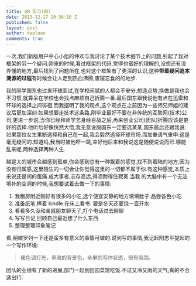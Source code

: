 ```yaml
---
title: GM 实习(四)
date: 2013-12-17 20:36:16 Z
published: false
layout: post
author: daoluan
comments: true
---
```


一次,我们新版用户中心小组的仲欢与我讨论了某个技术细节上的问题,引起了我对框架的另一个疑问.刚来的时候,看过框架的代码,觉得也蛮好的理解的,没想还有没弄懂的地方,最后找到了问题所在,也对这个框架有了更深的认识,这种**带着疑问追本溯源的过程**有时候会让人走到热血沸腾,废寝忘食的的地步.

我的同学国东也过来环球面试,在学校闲腻的人都会不安分,想造点势,换做是我也会不习惯,就算呆在学校也会找点麻烦自己折腾一番.最后国东跟我说他有点在迅雷和环球的选择之间徘徊,而我摆明了我的观点,这个观点在之前因为一些师兄师姐的建议后更加深刻:如果想要走技术这条路,刚毕业最好不要在非传统的互联网(技术)公司;更进一步说,当你已经拜师学艺身经百战之后,再来创业公司(团队)折腾应该是更好的选择.他听后好像恍然大悟,我无意说服国东一定要选某某,国东最后还跟我说:如果那位女生果断选择和自己在一起,我会毅然选择环球市场.而加重语气重申:这是毫无疑问的.知道吗,我当时被他吓一跳,幸好他后来和我说这是随便说说而已.哪能乱来呢,两种选择两种人生.

越是大的城市会越感到孤单,你会感到总有一种飘着的感觉,找不到着陆的地方,因为没有归属感,这里陌生的一切会让你觉得这里的一切都不属于你.有这种感觉,本质上来说还是闲的蛋痛.成大事者,志存高远,得须耐得住寂寞.当我
的大脑中有一个无法填补的空洞的时候,我想要试着去做一下的事情:

1. 我租房附近刚好有很多的小吃,选个便宜安静的地方填填肚子,品尝各色小吃
2. 准备纸笔,捧着 kindle 在床上看书. 要是冬天还要烧一壶开水
3. 看看多久没和亲戚朋友聊天了,打个电话过去聊聊
4. 写写日记,回顾自己最近想了什么东西
5. 整理整理印象笔记

看,稍微罗列一下还是蛮多有意义的事情可做的.说到写的事情,我记起阳志平提起的一个写作环境:

>暖色调灯光，黑暗的背景色，全屏的写作状态，很有氛围。

团队的业绩有了新的进展,部门一起到田园菜馆吃饭.不过又冷又雨的天气,真的不合适出行.


